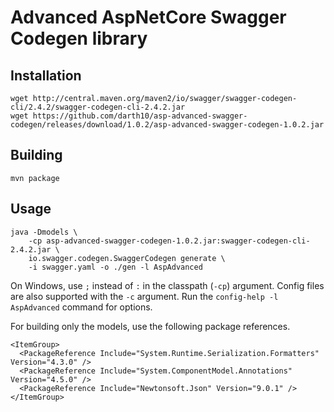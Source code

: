 # Advanced AspNetCore Swagger Codegen library

## Installation

```
wget http://central.maven.org/maven2/io/swagger/swagger-codegen-cli/2.4.2/swagger-codegen-cli-2.4.2.jar
wget https://github.com/darth10/asp-advanced-swagger-codegen/releases/download/1.0.2/asp-advanced-swagger-codegen-1.0.2.jar
```

## Building

```
mvn package
```

## Usage

```
java -Dmodels \
    -cp asp-advanced-swagger-codegen-1.0.2.jar:swagger-codegen-cli-2.4.2.jar \
    io.swagger.codegen.SwaggerCodegen generate \
    -i swagger.yaml -o ./gen -l AspAdvanced
```

On Windows, use `;` instead of `:` in the classpath (`-cp`) argument.
Config files are also supported with the `-c` argument.
Run the `config-help -l AspAdvanced` command for options.

For building only the models, use the following package references.
```
<ItemGroup>
  <PackageReference Include="System.Runtime.Serialization.Formatters" Version="4.3.0" />
  <PackageReference Include="System.ComponentModel.Annotations" Version="4.5.0" />
  <PackageReference Include="Newtonsoft.Json" Version="9.0.1" />
</ItemGroup>
```
